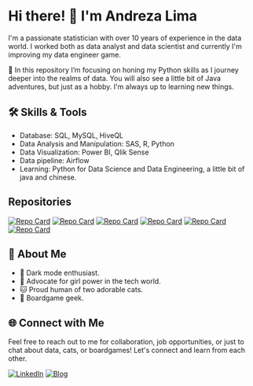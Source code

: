# Hi there! 👋 I'm Andreza Lima

I'm a passionate statistician with over 10 years of experience in the data world.
I worked both as data analyst and data scientist and currently I'm improving my data engineer game.

🔭 In this repository I’m focusing on honing my Python skills as I journey deeper into the realms of data.
You will also see a little bit of Java adventures, but just as a hobby. I'm always up to learning new things.

## 🛠️ Skills & Tools

- Database: SQL, MySQL, HiveQL
- Data Analysis and Manipulation: SAS, R, Python
- Data Visualization: Power BI, Qlik Sense
- Data pipeline: Airflow
- Learning: Python for Data Science and Data Engineering, a little bit of java and chinese.

## Repositories

[![Repo Card](https://github-readme-stats.vercel.app/api/pin/?username=olimaandreza&repo=python-basics&border_color=fff&show_icons=true&theme=city_lights)](https://github.com/olimaandreza/python-basics)
[![Repo Card](https://github-readme-stats.vercel.app/api/pin/?username=olimaandreza&repo=python-poo&border_color=fff&show_icons=true&theme=city_lights)](https://github.com/olimaandreza/python-poo)
[![Repo Card](https://github-readme-stats.vercel.app/api/pin/?username=olimaandreza&repo=pandas-summary&border_color=fff&show_icons=true&theme=city_lights)](https://github.com//olimaandreza/pandas-summary)
[![Repo Card](https://github-readme-stats.vercel.app/api/pin/?username=olimaandreza&repo=python-eda-studycase&border_color=fff&show_icons=true&theme=city_lights)](https://github.com/olimaandreza/python-eda-studycase)
[![Repo Card](https://github-readme-stats.vercel.app/api/pin/?username=olimaandreza&repo=python-cluster-analysis&border_color=fff&show_icons=true&theme=city_lights)](https://github.com/olimaandreza/python-cluster-analysis)
[![Repo Card](https://github-readme-stats.vercel.app/api/pin/?username=olimaandreza&repo=python-association-rule&border_color=fff&show_icons=true&theme=city_lights)](https://github.com/olimaandreza/python-association-rule)

## 🌟 About Me

- 🌌 Dark mode enthusiast.
- 💪 Advocate for girl power in the tech world.
- 🐱 Proud human of two adorable cats.
- 🎲 Boardgame geek.
  
## 🌐 Connect with Me

Feel free to reach out to me for collaboration, job opportunities, or just to chat about data, cats, or boardgames! Let's connect and learn from each other.

[![LinkedIn](https://img.shields.io/badge/LinkedIn-Andreza%20Lima-blue?style=flat-square&logo=linkedin)](https://www.linkedin.com/in/andrezaolima/)
[![Blog](https://img.shields.io/badge/Blog-All%20we%20need%20is%20data!-blueviolet?style=flat-square)](https://olimaandreza.github.io/)


